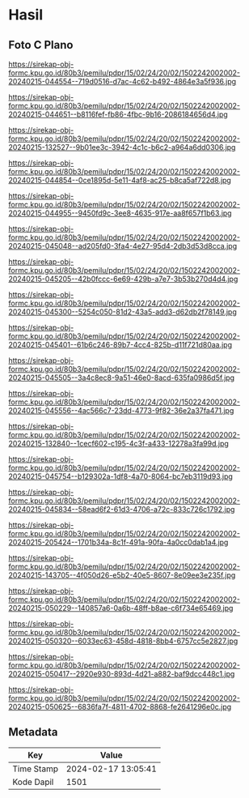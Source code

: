 # Hasil

## Foto C Plano

https://sirekap-obj-formc.kpu.go.id/80b3/pemilu/pdpr/15/02/24/20/02/1502242002002-20240215-044554--719d0516-d7ac-4c62-b492-4864e3a5f936.jpg

https://sirekap-obj-formc.kpu.go.id/80b3/pemilu/pdpr/15/02/24/20/02/1502242002002-20240215-044651--b8116fef-fb86-4fbc-9b16-2086184656d4.jpg

https://sirekap-obj-formc.kpu.go.id/80b3/pemilu/pdpr/15/02/24/20/02/1502242002002-20240215-132527--9b01ee3c-3942-4c1c-b6c2-a964a6dd0306.jpg

https://sirekap-obj-formc.kpu.go.id/80b3/pemilu/pdpr/15/02/24/20/02/1502242002002-20240215-044854--0ce1895d-5e11-4af8-ac25-b8ca5af722d8.jpg

https://sirekap-obj-formc.kpu.go.id/80b3/pemilu/pdpr/15/02/24/20/02/1502242002002-20240215-044955--9450fd9c-3ee8-4635-917e-aa8f657f1b63.jpg

https://sirekap-obj-formc.kpu.go.id/80b3/pemilu/pdpr/15/02/24/20/02/1502242002002-20240215-045048--ad205fd0-3fa4-4e27-95d4-2db3d53d8cca.jpg

https://sirekap-obj-formc.kpu.go.id/80b3/pemilu/pdpr/15/02/24/20/02/1502242002002-20240215-045205--42b0fccc-6e69-429b-a7e7-3b53b270d4d4.jpg

https://sirekap-obj-formc.kpu.go.id/80b3/pemilu/pdpr/15/02/24/20/02/1502242002002-20240215-045300--5254c050-81d2-43a5-add3-d62db2f78149.jpg

https://sirekap-obj-formc.kpu.go.id/80b3/pemilu/pdpr/15/02/24/20/02/1502242002002-20240215-045401--61b6c246-89b7-4cc4-825b-d11f721d80aa.jpg

https://sirekap-obj-formc.kpu.go.id/80b3/pemilu/pdpr/15/02/24/20/02/1502242002002-20240215-045505--3a4c8ec8-9a51-46e0-8acd-635fa0986d5f.jpg

https://sirekap-obj-formc.kpu.go.id/80b3/pemilu/pdpr/15/02/24/20/02/1502242002002-20240215-045556--4ac566c7-23dd-4773-9f82-36e2a37fa471.jpg

https://sirekap-obj-formc.kpu.go.id/80b3/pemilu/pdpr/15/02/24/20/02/1502242002002-20240215-132840--1cecf602-c195-4c3f-a433-12278a3fa99d.jpg

https://sirekap-obj-formc.kpu.go.id/80b3/pemilu/pdpr/15/02/24/20/02/1502242002002-20240215-045754--b129302a-1df8-4a70-8064-bc7eb3119d93.jpg

https://sirekap-obj-formc.kpu.go.id/80b3/pemilu/pdpr/15/02/24/20/02/1502242002002-20240215-045834--58ead6f2-61d3-4706-a72c-833c726c1792.jpg

https://sirekap-obj-formc.kpu.go.id/80b3/pemilu/pdpr/15/02/24/20/02/1502242002002-20240215-205424--1701b34a-8c1f-491a-90fa-4a0cc0dab1a4.jpg

https://sirekap-obj-formc.kpu.go.id/80b3/pemilu/pdpr/15/02/24/20/02/1502242002002-20240215-143705--4f050d26-e5b2-40e5-8607-8e09ee3e235f.jpg

https://sirekap-obj-formc.kpu.go.id/80b3/pemilu/pdpr/15/02/24/20/02/1502242002002-20240215-050229--140857a6-0a6b-48ff-b8ae-c6f734e65469.jpg

https://sirekap-obj-formc.kpu.go.id/80b3/pemilu/pdpr/15/02/24/20/02/1502242002002-20240215-050320--6033ec63-458d-4818-8bb4-6757cc5e2827.jpg

https://sirekap-obj-formc.kpu.go.id/80b3/pemilu/pdpr/15/02/24/20/02/1502242002002-20240215-050417--2920e930-893d-4d21-a882-baf9dcc448c1.jpg

https://sirekap-obj-formc.kpu.go.id/80b3/pemilu/pdpr/15/02/24/20/02/1502242002002-20240215-050625--6836fa7f-4811-4702-8868-fe2641296e0c.jpg


## Metadata

| Key        | Value               |
| ---------- | ------------------- |
| Time Stamp | 2024-02-17 13:05:41 |
| Kode Dapil | 1501                |



